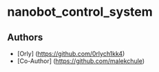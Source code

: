 # nanobot_control_system

## Authors

- [Orly] (https://github.com/0rlych1kk4)
- [Co-Author] (https://github.com/malekchule)


